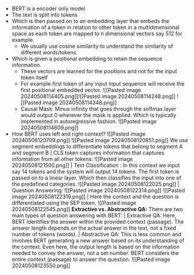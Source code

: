 
* BERT is a encoder only model
* The text is split into tokens
* Which is then passed on to an embedding layer that embeds the information of a token in relation to other token in a multidimensional space as each token are mapped to n dimensional vectors say 512 for example.
	* We usually use cosine similarity to understand the similarity of different words/tokens.
* Which is given a positional embedding to retain the sequence information.
	* These vectors are learned for the positions and not for the input token itself
	* For example first token of any input input sequence will receive the first positional embedded vector. 
		![[Pasted image 20240508114405.png]]![[Pasted image 20240508114248.png]]
		![[Pasted image 20240508114348.png]]
	* Causal Mask: Minus infinity that goes through the softmax layer would output 0 wherever the mask is applied. Which is typically implemented in autoregressive fashion. ![[Pasted image 20240508114609.png]]
*  How BERT uses left and right context?
		![[Pasted image 20240508120709.png]]
		![[Pasted image 20240508120851.png]]
		We use segment embeddings to differentiate tokens that belong to segment A and segment B
		| CLS token captures information that captures information from all other tokens:
		![[Pasted image 20240508121500.png]]
		| Text Classification : In this context we input say 14 tokens and the system will output 14 tokens. The first token is passed on to a linear layer. Which then classifies the input into one of the predefined categories. 
		![[Pasted image 20240508122025.png]]
		| Question Answering: ![[Pasted image 20240508122314.png]]
		![[Pasted image 20240508122319.png]]
		| Here the context and the question is differentiated using the SEP token.
		![[Pasted image 20240508122545.png]]
		**Extractive vs. Abstractive QA:** There are two main types of question answering with BERT:
		| Extractive QA: Here, BERT identifies the answer within the provided context (passage). The answer length depends on the actual answer in the text, not a fixed number of tokens (words).
		| Abstractive QA: This is less common and involves BERT generating a new answer based on its understanding of the context. Even here, the output length is based on the information needed to convey the answer, not a set number.
		 BERT considers the entire context (passage) to answer the question. 
		 ![[Pasted image 20240508123550.png]]
		